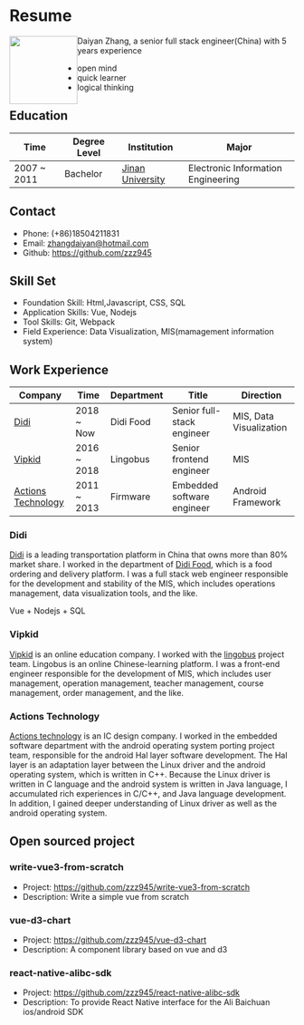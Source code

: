 # Resume
<img style="float: left;" width="120px" height="120px" src="https://user-images.githubusercontent.com/21496977/47612176-081cbb00-dab0-11e8-827c-10cd4f0bc656.jpeg">

Daiyan Zhang, a senior full stack engineer(China) with 5 years experience
- open mind
- quick learner
- logical thinking

## Education
| Time | Degree Level | Institution | Major |
| ----- | ---- | ---- | ---- |
| 2007 ~ 2011 | Bachelor | [Jinan University](https://english.jnu.edu.cn) | Electronic Information Engineering | 

## Contact
- Phone: (+86)18504211831
- Email: zhangdaiyan@hotmail.com
- Github: https://github.com/zzz945

## Skill Set
- Foundation Skill: Html,Javascript, CSS, SQL
- Application Skills: Vue, Nodejs
- Tool Skills: Git, Webpack
- Field Experience: Data Visualization, MIS(mamagement information system)

## Work Experience

| Company | Time | Department | Title | Direction |
| ----- | ---- | ---- | ---- | ---- | 
| [Didi](https://www.didiglobal.com) | 2018 ~ Now | Didi Food | Senior full-stack engineer | MIS, Data Visualization |
| [Vipkid](https://www.vipkid.com/?vk_fromcode=US) | 2016 ~ 2018 | Lingobus | Senior frontend engineer | MIS | 
| [Actions Technology](http://www.actions-semi.com/en/index.aspx) | 2011 ~ 2013 | Firmware | Embedded software engineer | Android Framework |

### Didi
[Didi](https://www.didiglobal.com) is a leading transportation platform in China that owns more than 80% market share. I worked in the department of [Didi Food](https://didi-food.com/en-US/), which is a food ordering and delivery platform. 
I was a full stack web engineer responsible for the development and stability of the MIS, which includes operations management, data visualization tools, and the like. 

Vue + Nodejs + SQL

### Vipkid
[Vipkid](https://www.vipkid.com/?vk_fromcode=US) is an online education company. I worked with the [lingobus](https://www.lingobus.com/) project team. Lingobus is an online Chinese-learning platform.
I was a front-end engineer responsible for the development of MIS, which includes user management, operation management, teacher management, course management, order management, and the like. 

### Actions Technology
[Actions technology](http://www.actions-semi.com/en/index.aspx) is an IC design company. I worked in the embedded software department with the android operating system porting project team, responsible for the android Hal layer software development. 
The Hal layer is an adaptation layer between the Linux driver and the android operating system, which is written in C++. Because the Linux driver is written in C language and the android system is written in Java language, I accumulated rich experiences in C/C++, and Java language development. In addition, I gained deeper understanding of Linux driver as well as the android operating system.

## Open sourced project
### write-vue3-from-scratch
- Project: https://github.com/zzz945/write-vue3-from-scratch
- Description: Write a simple vue from scratch

### vue-d3-chart
- Project: https://github.com/zzz945/vue-d3-chart
- Description: A component library based on vue and d3

### react-native-alibc-sdk
- Project: https://github.com/zzz945/react-native-alibc-sdk
- Description: To provide React Native interface for the Ali Baichuan ios/android SDK
